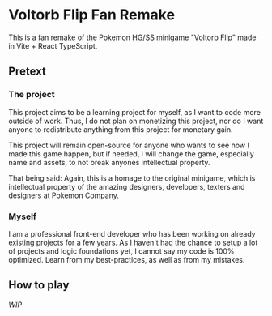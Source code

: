 # Voltorb Flip Fan Remake

This is a fan remake of the Pokemon HG/SS minigame "Voltorb Flip" made in Vite + React TypeScript.

## Pretext

### The project

This project aims to be a learning project for myself, as I want to code more outside of work. Thus, I do not plan on monetizing this project, nor do I want anyone to redistribute anything from this project for monetary gain.

This project will remain open-source for anyone who wants to see how I made this game happen, but if needed, I will change the game, especially name and assets, to not break anyones intellectual property.

That being said: Again, this is a homage to the original minigame, which is intellectual property of the amazing designers, developers, texters and designers at Pokemon Company.

### Myself

I am a professional front-end developer who has been working on already existing projects for a few years. As I haven't had the chance to setup a lot of projects and logic foundations yet, I cannot say my code is 100% optimized. Learn from my best-practices, as well as from my mistakes.

## How to play

_WIP_
